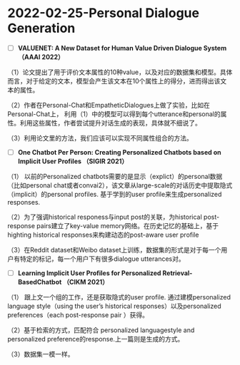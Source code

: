 # 2022-02-25-Personal Dialogue Generation

- [ ] **VALUENET: A New Dataset for Human Value Driven Dialogue System （AAAI 2022）**


（1）论文提出了用于评价文本属性的10种value，以及对应的数据集和模型。具体而言，对于给定的文本，模型会产生该文本在10个属性上的得分，进而得出该文本的属性。

（2）作者在Personal-Chat和EmpatheticDialogues上做了实验，比如在Personal-Chat上，
利用（1）中的模型可以得到每个utterance和personal的属性。利用这些属性，作者尝试提升对话生成的表现，具体就不细说了。

（3）利用论文里的方法，我们应该可以实现不同属性组合的方法。

- [ ] **One Chatbot Per Person: Creating Personalized Chatbots based on Implicit User Profiles （SIGIR 2021）**


（1） 以前的Personalized chatbots需要的是显示（explict）的personal数据（比如personal chat或者convai2），该文章从large-scale的对话历史中提取隐式（implicit）的personal profiles. 基于学到的user profile来生成personalized responses.

（2）为了强调historical responess与input post的关联，为historical post-response pairs建立了key-value memory网络。在历史记忆的基础上，基于highting historical responses来构建动态的post-aware user profile

（3）在Reddit dataset和Weibo dataset上训练，数据集的形式是对于每一个用户有特定的标记，每一个用户下有很多dialogue utterances对。

- [ ] **Learning Implicit User Profiles for Personalized Retrieval-BasedChatbot （CIKM 2021）**


（1） 跟上文一个组的工作，还是获取隐式的user profile. 通过建模personalized language style（using the user’s historical responses）以及personalized preferences（each post-response pair ）获得。

（2）基于检索的方式，匹配符合 personalized languagestyle and personalized preference的response.上一篇则是生成的方式。

（3）数据集一模一样。

